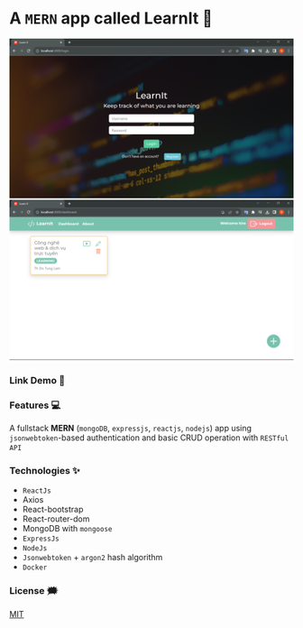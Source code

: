 # A `MERN` app called LearnIt 🎯

![learn-it](./learnit.png)
![learn-it-2](./learnit2.png)

### Link Demo 📌

### Features :computer:

A fullstack **MERN** (`mongoDB`, `expressjs`, `reactjs`, `nodejs`) app using `jsonwebtoken`-based authentication and basic CRUD operation with `RESTful API`

### Technologies ✨

- `ReactJs`
- Axios
- React-bootstrap
- React-router-dom
- MongoDB with `mongoose`
- `ExpressJs`
- `NodeJs`
- `Jsonwebtoken` + `argon2` hash algorithm
- `Docker`

### License :right_anger_bubble:

[MIT](https://choosealicense.com/licenses/mit/)
